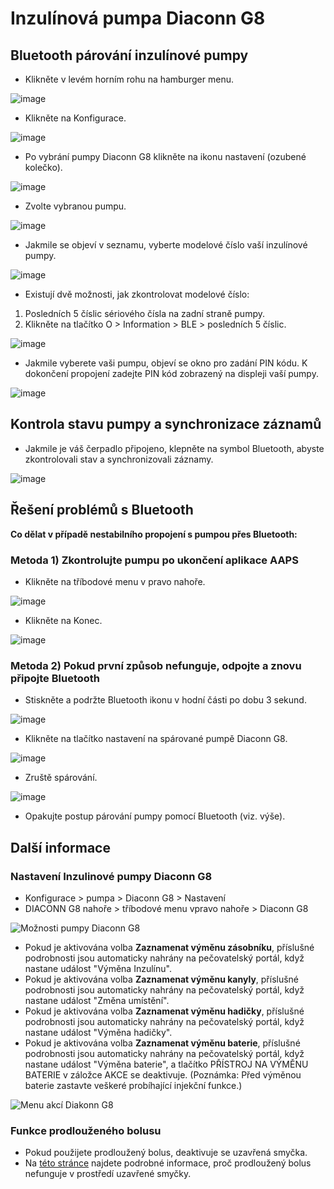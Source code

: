 # Inzulínová pumpa Diaconn G8

## Bluetooth párování inzulínové pumpy

- Klikněte v levém horním rohu na hamburger menu.

![image](../images/DiaconnG8/DiaconnG8_01.jpg)

- Klikněte na Konfigurace.

![image](../images/DiaconnG8/DiaconnG8_02.jpg)

- Po vybrání pumpy Diaconn G8 klikněte na ikonu nastavení (ozubené kolečko).

![image](../images/DiaconnG8/DiaconnG8_03.jpg)

- Zvolte vybranou pumpu.

![image](../images/DiaconnG8/DiaconnG8_04.jpg)

- Jakmile se objeví v seznamu, vyberte modelové číslo vaší inzulínové pumpy.

![image](../images/DiaconnG8/DiaconnG8_05.jpg)

- Existují dvě možnosti, jak zkontrolovat modelové číslo:

1. Posledních 5 číslic sériového čísla na zadní straně pumpy.
2. Klikněte na tlačítko O > Information > BLE > posledních 5 číslic.

![image](../images/DiaconnG8/DiaconnG8_06.jpg)

- Jakmile vyberete vaši pumpu, objeví se okno pro zadání PIN kódu. K dokončení propojení zadejte PIN kód zobrazený na displeji vaší pumpy.

 ![image](../images/DiaconnG8/DiaconnG8_07.jpg)

## Kontrola stavu pumpy a synchronizace záznamů

- Jakmile je váš čerpadlo připojeno, klepněte na symbol Bluetooth, abyste zkontrolovali stav a synchronizovali záznamy.

![image](../images/DiaconnG8/DiaconnG8_08.jpg)

## Řešení problémů s Bluetooth

**Co dělat v případě nestabilního propojení s pumpou přes Bluetooth:**

### Metoda 1) Zkontrolujte pumpu po ukončení aplikace AAPS

- Klikněte na tříbodové menu v pravo nahoře.

![image](../images/DiaconnG8/DiaconnG8_09.jpg)

- Klikněte na Konec.

![image](../images/DiaconnG8/DiaconnG8_10.jpg)

### Metoda 2) Pokud první způsob nefunguje, odpojte a znovu připojte Bluetooth

- Stiskněte a podržte Bluetooth ikonu v hodní části po dobu 3 sekund.

![image](../images/DiaconnG8/DiaconnG8_11.jpg)

- Klikněte na tlačítko nastavení na spárované pumpě Diaconn G8.

![image](../images/DiaconnG8/DiaconnG8_12.jpg)

- Zruště spárování.

![image](../images/DiaconnG8/DiaconnG8_13.jpg)

- Opakujte postup párování pumpy pomocí Bluetooth (viz. výše).

## Další informace

### Nastavení Inzulinové pumpy Diaconn G8

- Konfigurace > pumpa > Diaconn G8 > Nastavení
- DIACONN G8 nahoře > tříbodové menu vpravo nahoře > Diaconn G8

![Možnosti pumpy Diaconn G8](../images/DiaconnG8/DiaconnG8_14.jpg)

- Pokud je aktivována volba **Zaznamenat výměnu zásobníku**, příslušné podrobnosti jsou automaticky nahrány na pečovatelský portál, když nastane událost "Výměna Inzulínu".
- Pokud je aktivována volba **Zaznamenat výměnu kanyly**, příslušné podrobnosti jsou automaticky nahrány na pečovatelský portál, když nastane událost "Změna umístění".
- Pokud je aktivována volba **Zaznamenat výměnu hadičky**, příslušné podrobnosti jsou automaticky nahrány na pečovatelský portál, když nastane událost "Výměna hadičky".
- Pokud je aktivována volba **Zaznamenat výměnu baterie**, příslušné podrobnosti jsou automaticky nahrány na pečovatelský portál, když nastane událost "Výměna baterie", a tlačítko PŘÍSTROJ NA VÝMĚNU BATERIE v záložce AKCE se deaktivuje. (Poznámka: Před výměnou baterie zastavte veškeré probíhající injekční funkce.)

![Menu akcí Diakonn G8](../images/DiaconnG8/DiaconnG8_15.jpg)

### Funkce prodlouženého bolusu

- Pokud použijete prodloužený bolus, deaktivuje se uzavřená smyčka.
- Na [této stránce](Extended-Carbs-why-extended-boluses-won-t-work-in-a-closed-loop-environment) najdete podrobné informace, proč prodloužený bolus nefunguje v prostředí uzavřené smyčky.
